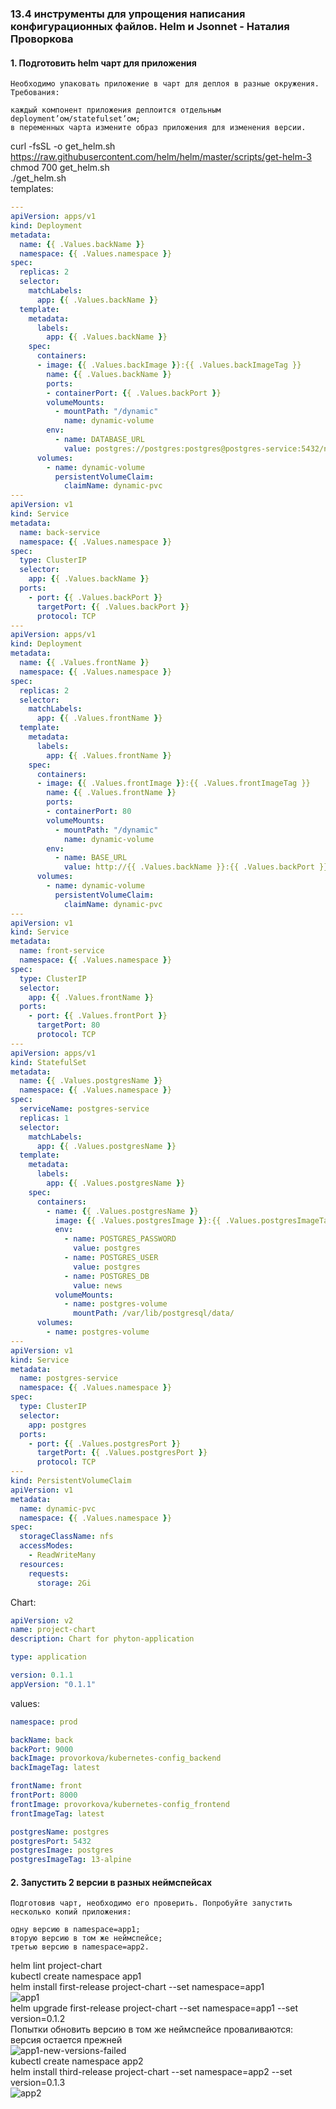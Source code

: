 ### 13.4 инструменты для упрощения написания конфигурационных файлов. Helm и Jsonnet - Наталия Проворкова
#### 1. Подготовить helm чарт для приложения
```
Необходимо упаковать приложение в чарт для деплоя в разные окружения. Требования:

каждый компонент приложения деплоится отдельным deployment’ом/statefulset’ом;
в переменных чарта измените образ приложения для изменения версии.
```
curl -fsSL -o get_helm.sh https://raw.githubusercontent.com/helm/helm/master/scripts/get-helm-3
<br>chmod 700 get_helm.sh
<br>./get_helm.sh
<br>templates:
```yaml
---
apiVersion: apps/v1
kind: Deployment
metadata:
  name: {{ .Values.backName }}
  namespace: {{ .Values.namespace }}
spec:
  replicas: 2
  selector:
    matchLabels:
      app: {{ .Values.backName }}
  template:
    metadata:
      labels:
        app: {{ .Values.backName }}
    spec:
      containers:
      - image: {{ .Values.backImage }}:{{ .Values.backImageTag }}
        name: {{ .Values.backName }}
        ports:
        - containerPort: {{ .Values.backPort }}
        volumeMounts:
          - mountPath: "/dynamic"
            name: dynamic-volume
        env:
          - name: DATABASE_URL
            value: postgres://postgres:postgres@postgres-service:5432/news
      volumes:
        - name: dynamic-volume
          persistentVolumeClaim:
            claimName: dynamic-pvc
---
apiVersion: v1
kind: Service
metadata:
  name: back-service
  namespace: {{ .Values.namespace }}
spec:
  type: ClusterIP
  selector:
    app: {{ .Values.backName }}
  ports:
    - port: {{ .Values.backPort }}
      targetPort: {{ .Values.backPort }}
      protocol: TCP
---
apiVersion: apps/v1
kind: Deployment
metadata:
  name: {{ .Values.frontName }}
  namespace: {{ .Values.namespace }}
spec:
  replicas: 2
  selector:
    matchLabels:
      app: {{ .Values.frontName }}
  template:
    metadata:
      labels:
        app: {{ .Values.frontName }}
    spec:
      containers:
      - image: {{ .Values.frontImage }}:{{ .Values.frontImageTag }}
        name: {{ .Values.frontName }}
        ports:
        - containerPort: 80
        volumeMounts:
          - mountPath: "/dynamic"
            name: dynamic-volume
        env:
          - name: BASE_URL
            value: http://{{ .Values.backName }}:{{ .Values.backPort }}
      volumes:
        - name: dynamic-volume
          persistentVolumeClaim:
            claimName: dynamic-pvc
---
apiVersion: v1
kind: Service
metadata:
  name: front-service
  namespace: {{ .Values.namespace }}
spec:
  type: ClusterIP
  selector:
    app: {{ .Values.frontName }}
  ports:
    - port: {{ .Values.frontPort }}
      targetPort: 80
      protocol: TCP
---
apiVersion: apps/v1
kind: StatefulSet
metadata:
  name: {{ .Values.postgresName }}
  namespace: {{ .Values.namespace }}
spec:
  serviceName: postgres-service
  replicas: 1
  selector:
    matchLabels:
      app: {{ .Values.postgresName }}
  template:
    metadata:
      labels:
        app: {{ .Values.postgresName }}
    spec:
      containers:
        - name: {{ .Values.postgresName }}
          image: {{ .Values.postgresImage }}:{{ .Values.postgresImageTag }}
          env:
            - name: POSTGRES_PASSWORD
              value: postgres
            - name: POSTGRES_USER
              value: postgres
            - name: POSTGRES_DB
              value: news
          volumeMounts:
            - name: postgres-volume
              mountPath: /var/lib/postgresql/data/
      volumes:
        - name: postgres-volume
---
apiVersion: v1
kind: Service
metadata:
  name: postgres-service
  namespace: {{ .Values.namespace }}
spec:
  type: ClusterIP
  selector:
    app: postgres
  ports:
    - port: {{ .Values.postgresPort }}
      targetPort: {{ .Values.postgresPort }}
      protocol: TCP
---
kind: PersistentVolumeClaim
apiVersion: v1
metadata:
  name: dynamic-pvc
  namespace: {{ .Values.namespace }}
spec:
  storageClassName: nfs
  accessModes:
    - ReadWriteMany
  resources:
    requests:
      storage: 2Gi
```
Chart:
```yaml
apiVersion: v2
name: project-chart
description: Chart for phyton-application

type: application

version: 0.1.1
appVersion: "0.1.1"
```
values:
```yaml
namespace: prod

backName: back
backPort: 9000
backImage: provorkova/kubernetes-config_backend
backImageTag: latest

frontName: front
frontPort: 8000
frontImage: provorkova/kubernetes-config_frontend
frontImageTag: latest

postgresName: postgres
postgresPort: 5432
postgresImage: postgres
postgresImageTag: 13-alpine
```
#### 2. Запустить 2 версии в разных неймспейсах
```
Подготовив чарт, необходимо его проверить. Попробуйте запустить несколько копий приложения:

одну версию в namespace=app1;
вторую версию в том же неймспейсе;
третью версию в namespace=app2.
```
helm lint project-chart
<br>kubectl create namespace app1
<br>helm install first-release project-chart --set namespace=app1
<br>![app1](imgs/app1.png)
<br>helm upgrade first-release project-chart --set namespace=app1 --set version=0.1.2
<br>Попытки обновить версию в том же неймспейсе проваливаются: версия остается прежней
<br>![app1-new-versions-failed](imgs/app1-new-versions-failed.png)
<br>kubectl create namespace app2
<br>helm install third-release project-chart --set namespace=app2 --set version=0.1.3
<br>![app2](imgs/app2.png)